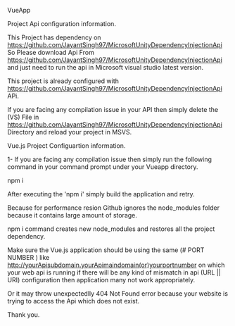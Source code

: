 VueApp

Project Api configuration information.

This Project has dependency on https://github.com/JayantSingh97/MicrosoftUnityDependencyInjectionApi So Please download Api From 
https://github.com/JayantSingh97/MicrosoftUnityDependencyInjectionApi and just need to run the api in 
Microsoft visual studio latest version.

This project is already configured with https://github.com/JayantSingh97/MicrosoftUnityDependencyInjectionApi APi.

If you are facing any compilation issue in your API then simply delete the (VS) File in https://github.com/JayantSingh97/MicrosoftUnityDependencyInjectionApi Directory and reload your project in MSVS.




Vue.js Project Configuartion information.

1- If you are facing any compilation issue then simply run the following command in your command prompt under your Vueapp directory.

npm i

After executing the 'npm i' simply build the application and retry.

Because for performance resion Github ignores the node_modules folder because it contains large amount of storage.

npm i command creates new node_modules and restores all the project dependency.

Make sure the Vue.js application should be using the same (# PORT NUMBER ) like http://yourApisubdomain.yourApimaindomain(or)yourportnumber on which your web api is running if  there will be any kind of mismatch in api (URL || URI) configuration then application many not work appropriately.

Or it may throw unexpectedlly 404 Not Found error because your website is trying to access the Api which does not exist.


Thank you.
